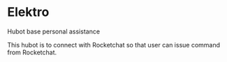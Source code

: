 # Elektro
Hubot base personal assistance

This hubot is to connect with Rocketchat so that user can issue command from Rocketchat.
